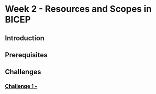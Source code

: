 # Week 2 - Resources and Scopes in BICEP 

## Introduction 

<!-- Replace with a brief introduction to the topic of this week's hack. -->

## Prerequisites

<!-- Replace prerequisites necessary to complete this week. -->

## Challenges 

### [Challenge 1 - <Title>](challenge1.md)

### [Challenge 2 - <Title>](challenge2.md)

### [Challenge 3 - <Title>](challenge3.md)

### [Challenge 4 - <Title>](challenge4.md)

### [Challenge 5 - <Title>](challenge5.md)

## Contributors 

- Michael Ross

Notes:

- Managing Resources